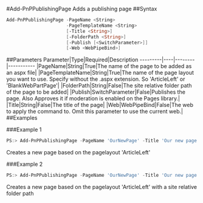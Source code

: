 #Add-PnPPublishingPage
Adds a publishing page
##Syntax
```powershell
Add-PnPPublishingPage -PageName <String>
                      -PageTemplateName <String>
                      [-Title <String>]
                      [-FolderPath <String>]
                      [-Publish [<SwitchParameter>]]
                      [-Web <WebPipeBind>]
```


##Parameters
Parameter|Type|Required|Description
---------|----|--------|-----------
|PageName|String|True|The name of the page to be added as an aspx file|
|PageTemplateName|String|True|The name of the page layout you want to use. Specify without the .aspx extension. So 'ArticleLeft' or 'BlankWebPartPage'|
|FolderPath|String|False|The site relative folder path of the page to be added|
|Publish|SwitchParameter|False|Publishes the page. Also Approves it if moderation is enabled on the Pages library.|
|Title|String|False|The title of the page|
|Web|WebPipeBind|False|The web to apply the command to. Omit this parameter to use the current web.|
##Examples

###Example 1
```powershell
PS:> Add-PnPPublishingPage -PageName 'OurNewPage' -Title 'Our new page' -PageTemplateName 'ArticleLeft'
```
Creates a new page based on the pagelayout 'ArticleLeft'

###Example 2
```powershell
PS:> Add-PnPPublishingPage -PageName 'OurNewPage' -Title 'Our new page' -PageTemplateName 'ArticleLeft' -Folder '/Pages/folder'
```
Creates a new page based on the pagelayout 'ArticleLeft' with a site relative folder path
